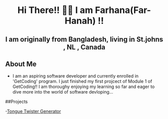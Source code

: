<h1 align="center">Hi There!! 🖐🏼 I am Farhana(Far-Hanah) !!</h1>
<h2 align="center">I am originally from Bangladesh, living in St.johns , NL , Canada</h2>

## About Me 

- I am an aspiring software developer and currently enrolled in 'GetCoding' program. I just finished my first projcect of Module 1 of GetCoding!! I am thoroughy enjoying my learning so far and eager to dive more into the world of software devloping...

##Projects

-[Tongue Twister Generator](https://farhanasunny.github.io/Tongue-Twisters-Generator/)

